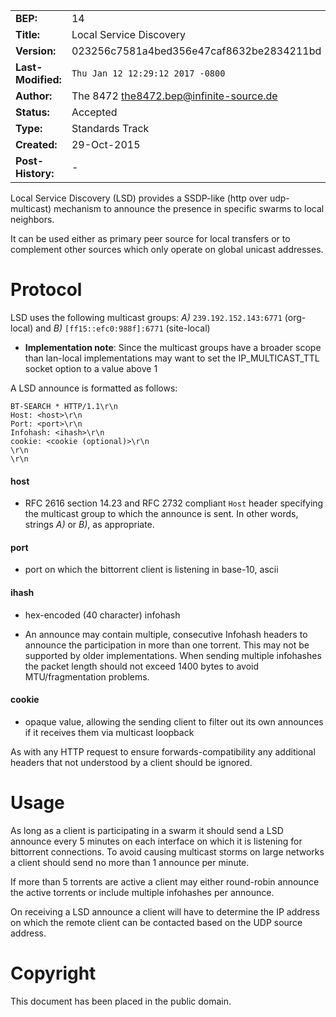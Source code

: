 
|  |  |
| --- | --- |
| **BEP:** | 14 |
| **Title:** | Local Service Discovery |
| **Version:** | 023256c7581a4bed356e47caf8632be2834211bd |
| **Last-Modified:** | `Thu Jan 12 12:29:12 2017 -0800` |
| **Author:** | The 8472 <the8472.bep@infinite-source.de> |
| **Status:** | Accepted |
| **Type:** | Standards Track |
| **Created:** | 29-Oct-2015 |
| **Post-History:** | - |

Local Service Discovery (LSD) provides a SSDP-like (http over udp-multicast) mechanism to announce the presence in specific swarms to local neighbors.

It can be used either as primary peer source for local transfers or to complement other sources which only operate on global unicast addresses.

# Protocol

LSD uses the following multicast groups:  *A)* `239.192.152.143:6771` (org-local) and *B)* `[ff15::efc0:988f]:6771` (site-local)

* **Implementation note**: Since the multicast groups have a broader scope than lan-local implementations may want to set the IP\_MULTICAST\_TTL socket option to a value above 1

A LSD announce is formatted as follows:

```
BT-SEARCH * HTTP/1.1\r\n
Host: <host>\r\n
Port: <port>\r\n
Infohash: <ihash>\r\n
cookie: <cookie (optional)>\r\n
\r\n
\r\n
```

#### host

* RFC 2616 section 14.23 and RFC 2732 compliant `Host` header specifying the multicast group to which the announce is sent. In other words, strings *A)* or *B)*, as appropriate.

#### port

* port on which the bittorrent client is listening in base-10, ascii

#### ihash

* hex-encoded (40 character) infohash

* An announce may contain multiple, consecutive Infohash headers to announce the participation in more than one torrent. This may not be supported by older implementations. When sending multiple infohashes the packet length should not exceed 1400 bytes to avoid MTU/fragmentation problems.

#### cookie

* opaque value, allowing the sending client to filter out its own announces if it receives them via multicast loopback

As with any HTTP request to ensure forwards-compatibility any additional headers that not understood by a client should be ignored.

# Usage

As long as a client is participating in a swarm it should send a LSD announce every 5 minutes on each interface on which it is listening for bittorrent connections. To avoid causing multicast storms on large networks a client should send no more than 1 announce per minute.

If more than 5 torrents are active a client may either round-robin announce the active torrents or include multiple infohashes per announce.

On receiving a LSD announce a client will have to determine the IP address on which the remote client can be contacted based on the UDP source address.

# Copyright

This document has been placed in the public domain.


